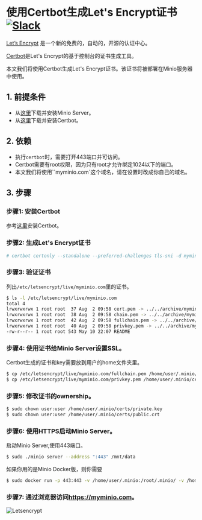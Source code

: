 # 使用Certbot生成Let's Encrypt证书 [![Slack](https://slack.minio.io/slack?type=svg)](https://slack.minio.io)
[Let’s Encrypt](https://letsencrypt.org/) 是一个新的免费的，自动的，开源的认证中心。

[Certbot](https://certbot.eff.org/)是Let's Encrypt的基于控制台的证书生成工具。

本文我们将使用Certbot生成Let's Encrypt证书。该证书将被部署在Minio服务器中使用。

## 1. 前提条件
- 从[这里](https://docs.minio.io/docs/minio-quickstart-guide)下载并安装Minio Server。
- 从[这里](https://certbot.eff.org/)下载并安装Certbot。

## 2. 依赖
- 执行`certbot`时，需要打开443端口并可访问。
- Certbot需要有root权限，因为只有root才允许绑定1024以下的端口。
- 本文我们将使用``myminio.com`这个域名，请在设置时改成你自己的域名。

## 3. 步骤

### 步骤1: 安装Certbot
参考[这里](https://certbot.eff.org/)安装Certbot。

### 步骤2: 生成Let's Encrypt证书
```sh
# certbot certonly --standalone --preferred-challenges tls-sni -d myminio.com --staple-ocsp -m test@yourdomain.io --agree-tos
```

### 步骤3: 验证证书
列出`/etc/letsencrypt/live/myminio.com`里的证书。
```sh
$ ls -l /etc/letsencrypt/live/myminio.com
total 4
lrwxrwxrwx 1 root root  37 Aug  2 09:58 cert.pem -> ../../archive/myminio.com/cert4.pem
lrwxrwxrwx 1 root root  38 Aug  2 09:58 chain.pem -> ../../archive/myminio.com/chain4.pem
lrwxrwxrwx 1 root root  42 Aug  2 09:58 fullchain.pem -> ../../archive/myminio.com/fullchain4.pem
lrwxrwxrwx 1 root root  40 Aug  2 09:58 privkey.pem -> ../../archive/myminio.com/privkey4.pem
-rw-r--r-- 1 root root 543 May 10 22:07 README
```

### 步骤4: 使用证书给Minio Server设置SSL。
Certbot生成的证书和key需要放到用户的home文件夹里。
```sh
$ cp /etc/letsencrypt/live/myminio.com/fullchain.pem /home/user/.minio/certs/public.crt
$ cp /etc/letsencrypt/live/myminio.com/privkey.pem /home/user/.minio/certs/private.key
```

### 步骤5: 修改证书的ownership。
```sh
$ sudo chown user:user /home/user/.minio/certs/private.key
$ sudo chown user:user /home/user/.minio/certs/public.crt
```

### 步骤6: 使用HTTPS启动Minio Server。
启动Minio Server,使用443端口。

```sh
$ sudo ./minio server --address ":443" /mnt/data
```

如果你用的是Minio Docker版，则你需要
```sh
$ sudo docker run -p 443:443 -v /home/user/.minio:/root/.minio/ -v /home/user/data:/data minio/minio server --address ":443" /data
```

### 步骤7: 通过浏览器访问<https://myminio.com>。
![Letsencrypt](https://github.com/minio/cookbook/blob/master/docs/screenshots/letsencrypt-certbot-minio.jpg?raw=true)
